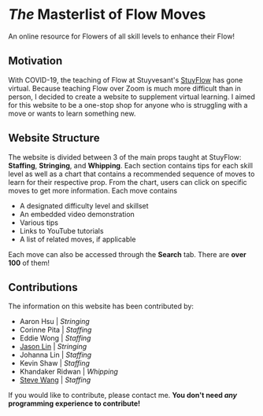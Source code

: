 # _The_ Masterlist of Flow Moves
An online resource for Flowers of all skill levels to enhance their Flow!

## Motivation
With COVID-19, the teaching of Flow at Stuyvesant's [StuyFlow](https://www.facebook.com/StuyFl0w/) has gone virtual. Because teaching Flow over Zoom is much more difficult than in person, I decided to create a website to supplement virtual learning. I aimed for this website to be a one-stop shop for anyone who is struggling with a move or wants to learn something new.

## Website Structure
The website is divided between 3 of the main props taught at StuyFlow: **Staffing**, **Stringing**, and **Whipping**. Each section contains tips for each skill level as well as a chart that contains a recommended sequence of moves to learn for their respective prop. From the chart, users can click on specific moves to get more information.
Each move contains
* A designated difficulty level and skillset
* An embedded video demonstration
* Various tips
* Links to YouTube tutorials
* A list of related moves, if applicable

Each move can also be accessed through the **Search** tab. There are **over 100** of them!

## Contributions
The information on this website has been contributed by:
* Aaron Hsu | _Stringing_
* Corinne Pita | _Staffing_
* Eddie Wong | _Staffing_
* [Jason Lin](https://github.com/JasonLin43212) | _Stringing_
* Johanna Lin | _Staffing_
* Kevin Shaw | _Staffing_
* Khandaker Ridwan | _Whipping_
* [Steve Wang](https://github.com/swang01) | _Staffing_

If you would like to contribute, please contact me. **You don't need _any_ programming experience to contribute!**
